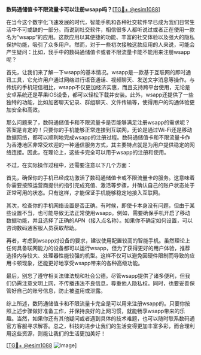 **数码通储值卡不限流量卡可以注册wsapp吗？**[[TG💪+ @esim1088](https://t.me/s/esim1088)]

在当今这个数字化飞速发展的时代，智能手机和各种社交软件早已成为我们日常生活中不可或缺的一部分。而说到社交软件，相信很多人都听说过或者正在使用一款名为“wsapp”的应用。这款应用以其便捷的功能、丰富的社交体验以及强大的隐私保护功能，吸引了众多用户。然而，对于一些初次接触这款应用的人来说，可能会产生疑问：比如，我手中的数码通储值卡或者不限流量卡能不能用来注册wsapp呢？

首先，让我们来了解一下wsapp的基本情况。wsapp是一款基于互联网的即时通讯工具，它允许用户通过网络进行语音通话、视频聊天、发送文字消息等操作。与传统的手机短信相比，wsapp不仅更加经济实惠，而且支持跨平台使用，无论是安卓系统还是苹果iOS设备，都可以轻松下载并安装。此外，wsapp还提供了一些独特的功能，比如加密聊天记录、群组聊天、文件传输等，使得用户的沟通体验更加安全和高效。

那么问题来了，数码通储值卡和不限流量卡是否能够满足注册wsapp的需求呢？答案是肯定的！只要你的手机能够正常连接到互联网，无论是通过Wi-Fi还是移动数据网络，都可以顺利地完成wsapp的注册过程。数码通储值卡和不限流量卡作为香港地区非常受欢迎的一种通信服务方式，其主要特点就是为用户提供稳定的网络连接。因此，在理论上，这些卡完全可以用于wsapp的注册和使用。

不过，在实际操作过程中，还需要注意以下几个方面：

首先，确保你的手机已经成功激活了数码通储值卡或不限流量卡的服务。这意味着你需要按照运营商提供的指引完成充值、激活等步骤，并确认自己的账户状态处于正常可用的状态。只有这样，才能保证手机能够稳定地接入互联网。

其次，检查你的手机网络设置是否正确。有时候，即使卡本身没有问题，但由于某些设置不当，也可能导致无法正常使用wsapp。例如，需要确保手机开启了移动数据功能，并且选择了正确的APN（接入点名称）。如果你不确定如何设置，可以咨询数码通客服人员获取帮助。

再者，考虑到wsapp对设备的要求，建议使用配置较高的智能手机。虽然理论上任何具备联网能力的设备都可以运行wsapp，但为了获得更好的用户体验，推荐选择内存较大、处理器性能较强的机型。这样不仅可以避免因硬件限制而导致的应用卡顿现象，还能更好地享受wsapp带来的各种高级功能。

最后，别忘了遵守相关法律法规和社会公德。尽管wsapp提供了诸多便利，但我们仍需注意文明上网，不传播违法不良信息，尊重他人隐私权。同时，也要妥善保管好自己的账号信息，防止被盗用或泄露。

综上所述，数码通储值卡和不限流量卡完全是可以用来注册wsapp的。只要你按照上述步骤做好准备工作，并保持良好的上网习惯，就能畅享wsapp带来的乐趣。当然，如果你还有其他疑问或者遇到具体的技术难题，也可以随时联系数码通官方客服寻求解答。总之，科技的进步让我们的生活变得更加丰富多彩，而合理利用这些资源，则能让我们的生活更加美好！

[[TG💪+ @esim1088](https://t.me/s/esim1088) ![Image](https://i.postimg.cc/4NQfJmqS/Snipaste-2025-05-13-00-14-12.png)]